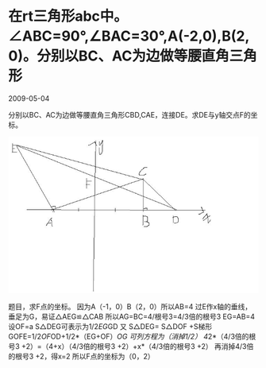 # 在rt三角形abc中。∠ABC=90°,∠BAC=30°,A(-2,0),B(2,0)。分别以BC、AC为边做等腰直角三角形
2009-05-04


分别以BC、AC为边做等腰直角三角形CBD,CAE，连接DE。求DE与y轴交点F的坐标。

![](377adab44aed2e73ec721a3f8701a18b87d6fa0e.jpeg)


题目，求F点的坐标。 因为A（-1，0）B（2，0）所以AB=4 过E作x轴的垂线，垂足为G，易证△AEG≌△CAB 所以AG=BC=4/根号3=4/3倍的根号3 EG=AB=4 设OF=a S△DEG可表示为1/2*EG*GD 又 S△DEG= S△DOF +S梯形GOFE=1/2*OF*OD+1/2*（EG+OF）*OG 可列方程为（消掉1/2） 4*2*（4/3倍的根号3 +2）=（4+x）（4/3倍的根号3 +2）+x*（4/3倍的根号3 +2） 再消掉4/3倍的根号3 +2，得x=2 所以F点的坐标为（0，2）
